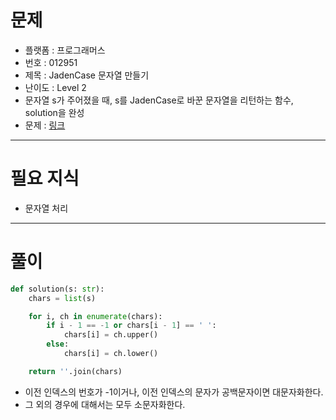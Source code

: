 # 문제
- 플랫폼 : 프로그래머스
- 번호 : 012951
- 제목 : JadenCase 문자열 만들기
- 난이도 : Level 2
- 문자열 s가 주어졌을 때, s를 JadenCase로 바꾼 문자열을 리턴하는 함수, solution을 완성
- 문제 : <a href="https://school.programmers.co.kr/learn/courses/30/lessons/12951" target="_blank">링크</a>

---

# 필요 지식
- 문자열 처리

---

# 풀이
```python
def solution(s: str):
    chars = list(s)

    for i, ch in enumerate(chars):
        if i - 1 == -1 or chars[i - 1] == ' ':
            chars[i] = ch.upper()
        else:
            chars[i] = ch.lower()

    return ''.join(chars)
```
- 이전 인덱스의 번호가 -1이거나, 이전 인덱스의 문자가 공백문자이면 대문자화한다.
- 그 외의 경우에 대해서는 모두 소문자화한다.
